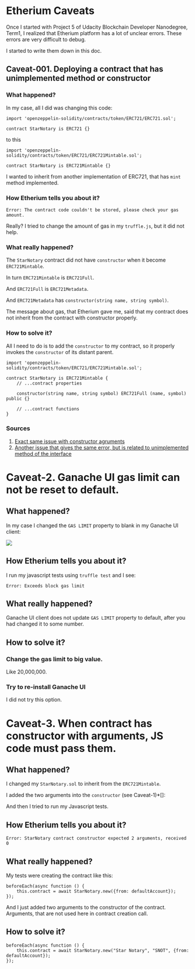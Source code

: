 # Etherium Caveats
Once I started with Project 5 of Udacity Blockchain Developer
Nanodegree, Term1, I realized that Etherium platform has a lot of
unclear errors. These errors are very difficult to debug.

I started to write them down in this doc.

## Caveat-001. Deploying a contract that has unimplemented method or constructor
### What happened?
In my case, all I did was changing this code:
```
import 'openzeppelin-solidity/contracts/token/ERC721/ERC721.sol';

contract StarNotary is ERC721 {}
```

to this
```
import 'openzeppelin-solidity/contracts/token/ERC721/ERC721Mintable.sol';

contract StarNotary is ERC721Mintable {}
```

I wanted to inherit from another implementation of ERC721, that has `mint`
method implemented.

### How Etherium tells you about it?
`Error: The contract code couldn't be stored, please check your gas amount.`

Really? I tried to change the amount of gas in my `truffle.js`, but it did not help.

### What really happened?
The `StarNotary` contract did not have `constructor` when it become `ERC721Mintable`.

In turn `ERC721Mintable` is `ERC721Full`.

And `ERC721Full` is `ERC721Metadata`.

And `ERC721Metadata` has `constructor(string name, string symbol)`.

The message about gas, that Etherium gave me, said that my contract
does not inherit from the contract with constructor properly.

### How to solve it?
All I need to do is to add the `constructor` to my contract, so it
properly invokes the `constructor` of its distant parent.
```
import 'openzeppelin-solidity/contracts/token/ERC721/ERC721Mintable.sol';

contract StarNotary is ERC721Mintable {
    // ...contract properties

    constructor(string name, string symbol) ERC721Full (name, symbol) public {}

    // ...contract functions
}
```

### Sources
1. [Exact same issue with constructor agruments](
https://github.com/OpenZeppelin/openzeppelin-solidity/issues/629)
2. [Another issue that gives the same error, but is related to unimplemented method of the interface](
https://mandarvaze.bitbucket.io/posts/please-check-your-gas-amount-maybe-misleading/)

# Caveat-2. Ganache UI gas limit can not be reset to default.

## What happened?
In my case I changed the `GAS LIMIT` property to blank in my Ganache UI client:

![](https://www.dropbox.com/s/vwdrvvyohmztj9o/Screenshot%202018-10-12%2020.31.10.png?dl=1)

## How Etherium tells you about it?
I run my javascript tests using `truffle test` and I see:

`Error: Exceeds block gas limit`

## What really happened?
Ganache UI client does not update `GAS LIMIT` property to default, after
you had changed it to some number.

## How to solve it?
### Change the gas limit to big value.
Like 20,000,000.

### Try to re-install Ganache UI
I did not try this option.

# Caveat-3. When contract has constructor with arguments, JS code must pass them.
## What happened?
I changed my `StarNotary.sol` to inherit from the `ERC721Mintable`.

I added the two arguments into the `constructor` (see Caveat-1)*[]:

And then I tried to run my Javascript tests.

## How Etherium tells you about it?

`Error: StarNotary contract constructor expected 2 arguments, received 0`

## What really happened?
My tests were creating the contract like this:
```
beforeEach(async function () {
    this.contract = await StarNotary.new({from: defaultAccount});
});
```
And I just added two arguments to the constructor of the contract.
Arguments, that are not used here in contract creation call.

## How to solve it?
```
beforeEach(async function () {
    this.contract = await StarNotary.new("Star Notary", "SNOT", {from: defaultAccount});
});
```
